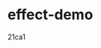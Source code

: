 <!--
 * @Author: iltools 15387673@qq.com
 * @Date: 2025-03-26 16:07:35
 * @LastEditors: iltools 15387673@qq.com
 * @LastEditTime: 2025-03-27 09:26:30
 * @FilePath: \gitlab_batchd:\ivan\github\self\luchanan\effect-demo\README.md
 * @Description: 这是默认设置,请设置`customMade`, 打开koroFileHeader查看配置 进行设置: https://github.com/OBKoro1/koro1FileHeader/wiki/%E9%85%8D%E7%BD%AE
-->
# effect-demo
21ca1